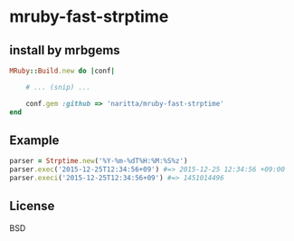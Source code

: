 # mruby-fast-strptime

## install by mrbgems
```ruby
MRuby::Build.new do |conf|

    # ... (snip) ...

    conf.gem :github => 'naritta/mruby-fast-strptime'
end
```

## Example
```ruby
parser = Strptime.new('%Y-%m-%dT%H:%M:%S%z')
parser.exec('2015-12-25T12:34:56+09') #=> 2015-12-25 12:34:56 +09:00
parser.execi('2015-12-25T12:34:56+09') #=> 1451014496
```

## License

BSD